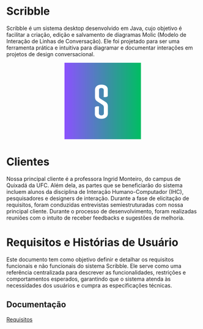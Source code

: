 # Scribble

Scribble é um sistema desktop desenvolvido em Java, cujo objetivo é facilitar a criação, edição e salvamento de diagramas Molic (Modelo de Interação de Linhas de Conversação). Ele foi projetado para ser uma ferramenta prática e intuitiva para diagramar e documentar interações em projetos de design conversacional.

<div align="center">
  <img src="./assets/logotipo.png" alt="Logo do Scribble" width="200" height="200">
</div>

# Clientes

Nossa principal cliente é a professora Ingrid Monteiro, do campus de Quixadá da UFC. Além dela, as partes que se beneficiarão do sistema incluem alunos da disciplina de Interação Humano-Computador (IHC), pesquisadores e designers de interação.
Durante a fase de elicitação de requisitos, foram conduzidas entrevistas semiestruturadas com nossa principal cliente. Durante o processo de desenvolvimento, foram realizadas reuniões com o intuito de receber feedbacks e sugestões de melhoria.

# Requisitos e Histórias de Usuário

Este documento tem como objetivo definir e detalhar os requisitos funcionais e não funcionais do sistema Scribble. Ele serve como uma referência centralizada para descrever as funcionalidades, restrições e comportamentos esperados, garantindo que o sistema atenda às necessidades dos usuários e cumpra as especificações técnicas.

## Documentação

[Requisitos](Requisitos.md)
